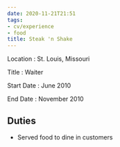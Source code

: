```yaml
---
date: 2020-11-21T21:51
tags:
- cv/experience
- food
title: Steak 'n Shake
---
```


Location
: St. Louis, Missouri

Title
: Waiter

Start Date
: June 2010

End Date
: November 2010

Duties
------

- Served food to dine in customers
